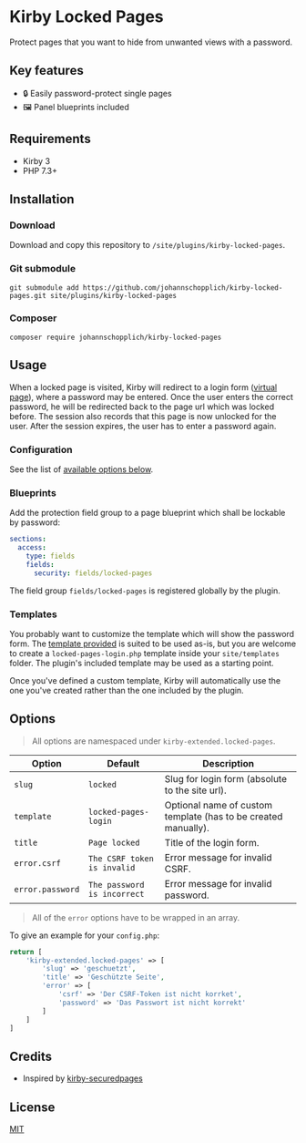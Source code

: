 # Kirby Locked Pages

Protect pages that you want to hide from unwanted views with a password.

## Key features

- 🔒 Easily password-protect single pages
- 🖼 Panel blueprints included

## Requirements

- Kirby 3
- PHP 7.3+

## Installation

### Download

Download and copy this repository to `/site/plugins/kirby-locked-pages`.

### Git submodule

```
git submodule add https://github.com/johannschopplich/kirby-locked-pages.git site/plugins/kirby-locked-pages
```

### Composer

```
composer require johannschopplich/kirby-locked-pages
```

## Usage

When a locked page is visited, Kirby will redirect to a login form ([virtual page](https://getkirby.com/docs/guide/virtual-pages)), where a password may be entered. Once the user enters the correct password, he will be redirected back to the page url which was locked before. The session also records that this page is now unlocked for the user. After the session expires, the user has to enter a password again.

### Configuration

See the list of [available options below](#options).

### Blueprints

Add the protection field group to a page blueprint which shall be lockable by password:

```yml
sections:
  access:
    type: fields
    fields:
      security: fields/locked-pages
```

The field group `fields/locked-pages` is registered globally by the plugin.

### Templates

You probably want to customize the template which will show the password form. The [template provided](templates/locked-pages-login.php) is suited to be used as-is, but you are welcome to create a `locked-pages-login.php` template inside your `site/templates` folder. The plugin's included template may be used as a starting point.

Once you've defined a custom template, Kirby will automatically use the one you've created rather than the one included by the plugin.

## Options

> All options are namespaced under `kirby-extended.locked-pages`.

| Option | Default | Description |
| --- | --- | --- |
| `slug` | `locked` | Slug for login form (absolute to the site url). |
| `template` | `locked-pages-login` | Optional name of custom template (has to be created manually). |
| `title` | `Page locked` | Title of the login form. |
| `error.csrf` | `The CSRF token is invalid` | Error message for invalid CSRF. |
| `error.password` | `The password is incorrect` | Error message for invalid password. |

> All of the `error` options have to be wrapped in an array.

To give an example for your `config.php`:

```php
return [
    'kirby-extended.locked-pages' => [
        'slug' => 'geschuetzt',
        'title' => 'Geschützte Seite',
        'error' => [
            'csrf' => 'Der CSRF-Token ist nicht korrket',
            'password' => 'Das Passwort ist nicht korrekt'
        ]
    ]
]
```

## Credits

- Inspired by [kirby-securedpages](https://github.com/kerli81/kirby-securedpages)

## License

[MIT](https://opensource.org/licenses/MIT)

